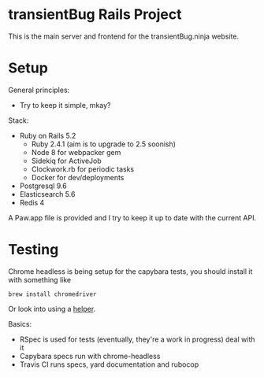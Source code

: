 # transientBug Rails Project
This is the main server and frontend for the transientBug.ninja website.

# Setup
General principles:
 - Try to keep it simple, mkay?

Stack:
 - Ruby on Rails 5.2
   - Ruby 2.4.1 (aim is to upgrade to 2.5 soonish)
   - Node 8 for webpacker gem
   - Sidekiq for ActiveJob
   - Clockwork.rb for periodic tasks
   - Docker for dev/deployments
 - Postgresql 9.6
 - Elasticsearch 5.6
 - Redis 4

A Paw.app file is provided and I try to keep it up to date with the current
API.

# Testing
Chrome headless is being setup for the capybara tests, you should install it
with something like
```
brew install chromedriver
```
Or look into using a [helper](https://github.com/flavorjones/chromedriver-helper).

Basics:
 - RSpec is used for tests (eventually, they're a work in progress) deal with it
 - Capybara specs run with chrome-headless
 - Travis CI runs specs, yard documentation and rubocop
